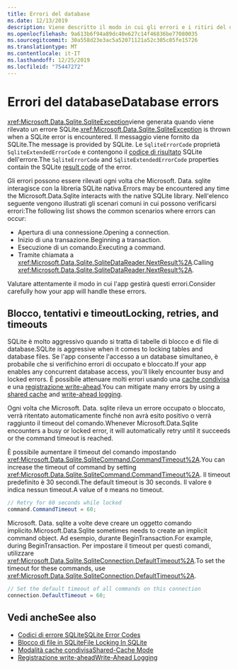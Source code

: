 ```yaml
---
title: Errori del database
ms.date: 12/13/2019
description: Viene descritto il modo in cui gli errori e i ritiri del database vengono gestiti dalla libreria.
ms.openlocfilehash: 9a613b6f94a89dc40e627c14f46836be77080035
ms.sourcegitcommit: 30a558d23e3ac5a52071121a52c305c85fe15726
ms.translationtype: MT
ms.contentlocale: it-IT
ms.lasthandoff: 12/25/2019
ms.locfileid: "75447272"
---
```

# <a name="database-errors"></a><span data-ttu-id="be9ec-103">Errori del database</span><span class="sxs-lookup"><span data-stu-id="be9ec-103">Database errors</span></span>

<span data-ttu-id="be9ec-104"><xref:Microsoft.Data.Sqlite.SqliteException>viene generata quando viene rilevato un errore SQLite.</span><span class="sxs-lookup"><span data-stu-id="be9ec-104"><xref:Microsoft.Data.Sqlite.SqliteException> is thrown when a SQLite error is encountered.</span></span> <span data-ttu-id="be9ec-105">Il messaggio viene fornito da SQLite.</span><span class="sxs-lookup"><span data-stu-id="be9ec-105">The message is provided by SQLite.</span></span> <span data-ttu-id="be9ec-106">Le `SqliteErrorCode` proprietà `SqliteExtendedErrorCode` e contengono il [codice di risultato](https://www.sqlite.org/rescode.html) SQLite dell'errore.</span><span class="sxs-lookup"><span data-stu-id="be9ec-106">The `SqliteErrorCode` and `SqliteExtendedErrorCode` properties contain the SQLite [result code](https://www.sqlite.org/rescode.html) of the error.</span></span>

<span data-ttu-id="be9ec-107">Gli errori possono essere rilevati ogni volta che Microsoft. Data. sqlite interagisce con la libreria SQLite nativa.</span><span class="sxs-lookup"><span data-stu-id="be9ec-107">Errors may be encountered any time the Microsoft.Data.Sqlite interacts with the native SQLite library.</span></span> <span data-ttu-id="be9ec-108">Nell'elenco seguente vengono illustrati gli scenari comuni in cui possono verificarsi errori:</span><span class="sxs-lookup"><span data-stu-id="be9ec-108">The following list shows the common scenarios where errors can occur:</span></span>

* <span data-ttu-id="be9ec-109">Apertura di una connessione.</span><span class="sxs-lookup"><span data-stu-id="be9ec-109">Opening a connection.</span></span>
* <span data-ttu-id="be9ec-110">Inizio di una transazione.</span><span class="sxs-lookup"><span data-stu-id="be9ec-110">Beginning a transaction.</span></span>
* <span data-ttu-id="be9ec-111">Esecuzione di un comando.</span><span class="sxs-lookup"><span data-stu-id="be9ec-111">Executing a command.</span></span>
* <span data-ttu-id="be9ec-112">Tramite chiamata a <xref:Microsoft.Data.Sqlite.SqliteDataReader.NextResult%2A>.</span><span class="sxs-lookup"><span data-stu-id="be9ec-112">Calling <xref:Microsoft.Data.Sqlite.SqliteDataReader.NextResult%2A>.</span></span>

<span data-ttu-id="be9ec-113">Valutare attentamente il modo in cui l'app gestirà questi errori.</span><span class="sxs-lookup"><span data-stu-id="be9ec-113">Consider carefully how your app will handle these errors.</span></span>

## <a name="locking-retries-and-timeouts"></a><span data-ttu-id="be9ec-114">Blocco, tentativi e timeout</span><span class="sxs-lookup"><span data-stu-id="be9ec-114">Locking, retries, and timeouts</span></span>

<span data-ttu-id="be9ec-115">SQLite è molto aggressivo quando si tratta di tabelle di blocco e di file di database.</span><span class="sxs-lookup"><span data-stu-id="be9ec-115">SQLite is aggressive when it comes to locking tables and database files.</span></span> <span data-ttu-id="be9ec-116">Se l'app consente l'accesso a un database simultaneo, è probabile che si verifichino errori di occupato e bloccato.</span><span class="sxs-lookup"><span data-stu-id="be9ec-116">If your app enables any concurrent database access, you'll likely encounter busy and locked errors.</span></span> <span data-ttu-id="be9ec-117">È possibile attenuare molti errori usando una [cache condivisa](connection-strings.md#cache) e una [registrazione write-ahead](async.md).</span><span class="sxs-lookup"><span data-stu-id="be9ec-117">You can mitigate many errors by using a [shared cache](connection-strings.md#cache) and [write-ahead logging](async.md).</span></span>

<span data-ttu-id="be9ec-118">Ogni volta che Microsoft. Data. sqlite rileva un errore occupato o bloccato, verrà ritentato automaticamente finché non avrà esito positivo o verrà raggiunto il timeout del comando.</span><span class="sxs-lookup"><span data-stu-id="be9ec-118">Whenever Microsoft.Data.Sqlite encounters a busy or locked error, it will automatically retry until it succeeds or the command timeout is reached.</span></span>

<span data-ttu-id="be9ec-119">È possibile aumentare il timeout del comando impostando <xref:Microsoft.Data.Sqlite.SqliteCommand.CommandTimeout%2A>.</span><span class="sxs-lookup"><span data-stu-id="be9ec-119">You can increase the timeout of command by setting <xref:Microsoft.Data.Sqlite.SqliteCommand.CommandTimeout%2A>.</span></span> <span data-ttu-id="be9ec-120">Il timeout predefinito è 30 secondi.</span><span class="sxs-lookup"><span data-stu-id="be9ec-120">The default timeout is 30 seconds.</span></span> <span data-ttu-id="be9ec-121">Il valore `0` indica nessun timeout.</span><span class="sxs-lookup"><span data-stu-id="be9ec-121">A value of `0` means no timeout.</span></span>

```csharp
// Retry for 60 seconds while locked
command.CommandTimeout = 60;
```

<span data-ttu-id="be9ec-122">Microsoft. Data. sqlite a volte deve creare un oggetto comando implicito.</span><span class="sxs-lookup"><span data-stu-id="be9ec-122">Microsoft.Data.Sqlite sometimes needs to create an implicit command object.</span></span> <span data-ttu-id="be9ec-123">Ad esempio, durante BeginTransaction.</span><span class="sxs-lookup"><span data-stu-id="be9ec-123">For example, during BeginTransaction.</span></span> <span data-ttu-id="be9ec-124">Per impostare il timeout per questi comandi, utilizzare <xref:Microsoft.Data.Sqlite.SqliteConnection.DefaultTimeout%2A>.</span><span class="sxs-lookup"><span data-stu-id="be9ec-124">To set the timeout for these commands, use <xref:Microsoft.Data.Sqlite.SqliteConnection.DefaultTimeout%2A>.</span></span>

```csharp
// Set the default timeout of all commands on this connection
connection.DefaultTimeout = 60;
```

## <a name="see-also"></a><span data-ttu-id="be9ec-125">Vedi anche</span><span class="sxs-lookup"><span data-stu-id="be9ec-125">See also</span></span>

* [<span data-ttu-id="be9ec-126">Codici di errore SQLite</span><span class="sxs-lookup"><span data-stu-id="be9ec-126">SQLite Error Codes</span></span>](https://www.sqlite.org/rescode.html)
* [<span data-ttu-id="be9ec-127">Blocco di file in SQLite</span><span class="sxs-lookup"><span data-stu-id="be9ec-127">File Locking In SQLite</span></span>](https://www.sqlite.org/lockingv3.html)
* [<span data-ttu-id="be9ec-128">Modalità cache condivisa</span><span class="sxs-lookup"><span data-stu-id="be9ec-128">Shared-Cache Mode</span></span>](https://www.sqlite.org/sharedcache.html)
* [<span data-ttu-id="be9ec-129">Registrazione write-ahead</span><span class="sxs-lookup"><span data-stu-id="be9ec-129">Write-Ahead Logging</span></span>](https://www.sqlite.org/wal.html)
